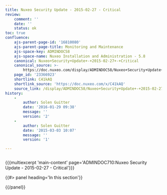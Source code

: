 ```yaml
---
title: Nuxeo Security Update - 2015-02-27 - Critical
review:
    comment: ''
    date: ''
    status: ok
toc: true
confluence:
    ajs-parent-page-id: '16810080'
    ajs-parent-page-title: Monitoring and Maintenance
    ajs-space-key: ADMINDOC58
    ajs-space-name: Nuxeo Installation and Administration - 5.8
    canonical: Nuxeo+Security+Update+-+2015-02-27+-+Critical
    canonical_source: >-
        https://doc.nuxeo.com/display/ADMINDOC58/Nuxeo+Security+Update+-+2015-02-27+-+Critical
    page_id: '23366923'
    shortlink: C41kAQ
    shortlink_source: 'https://doc.nuxeo.com/x/C41kAQ'
    source_link: /display/ADMINDOC58/Nuxeo+Security+Update+-+2015-02-27+-+Critical
history:
    - 
        author: Solen Guitter
        date: '2016-01-29 09:38'
        message: ''
        version: '2'
    - 
        author: Solen Guitter
        date: '2015-03-03 10:07'
        message: ''
        version: '1'

---
```

<div class="row"><div class="column medium-8">

{{{multiexcerpt 'main-content' page='ADMINDOC710:Nuxeo Security Update - 2015-02-27 - Critical'}}}

</div><div class="column medium-4">{{#> panel heading='In this section'}}

{{/panel}}</div></div>